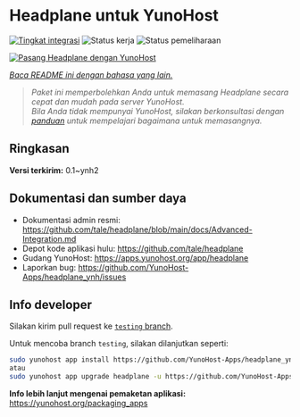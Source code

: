 <!--
N.B.: README ini dibuat secara otomatis oleh <https://github.com/YunoHost/apps/tree/master/tools/readme_generator>
Ini TIDAK boleh diedit dengan tangan.
-->

# Headplane untuk YunoHost

[![Tingkat integrasi](https://dash.yunohost.org/integration/headplane.svg)](https://ci-apps.yunohost.org/ci/apps/headplane/) ![Status kerja](https://ci-apps.yunohost.org/ci/badges/headplane.status.svg) ![Status pemeliharaan](https://ci-apps.yunohost.org/ci/badges/headplane.maintain.svg)

[![Pasang Headplane dengan YunoHost](https://install-app.yunohost.org/install-with-yunohost.svg)](https://install-app.yunohost.org/?app=headplane)

*[Baca README ini dengan bahasa yang lain.](./ALL_README.md)*

> *Paket ini memperbolehkan Anda untuk memasang Headplane secara cepat dan mudah pada server YunoHost.*  
> *Bila Anda tidak mempunyai YunoHost, silakan berkonsultasi dengan [panduan](https://yunohost.org/install) untuk mempelajari bagaimana untuk memasangnya.*

## Ringkasan



**Versi terkirim:** 0.1~ynh2
## Dokumentasi dan sumber daya

- Dokumentasi admin resmi: <https://github.com/tale/headplane/blob/main/docs/Advanced-Integration.md>
- Depot kode aplikasi hulu: <https://github.com/tale/headplane>
- Gudang YunoHost: <https://apps.yunohost.org/app/headplane>
- Laporkan bug: <https://github.com/YunoHost-Apps/headplane_ynh/issues>

## Info developer

Silakan kirim pull request ke [`testing` branch](https://github.com/YunoHost-Apps/headplane_ynh/tree/testing).

Untuk mencoba branch `testing`, silakan dilanjutkan seperti:

```bash
sudo yunohost app install https://github.com/YunoHost-Apps/headplane_ynh/tree/testing --debug
atau
sudo yunohost app upgrade headplane -u https://github.com/YunoHost-Apps/headplane_ynh/tree/testing --debug
```

**Info lebih lanjut mengenai pemaketan aplikasi:** <https://yunohost.org/packaging_apps>
